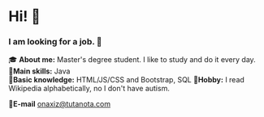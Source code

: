 # Hi! :wave:  
### I am looking for a job. :moyai:  

:mortar_board: **About me:** Master's degree student. I like to study and do it every day.  
:muscle:**Main skills:** Java   
:wrench:**Basic knowledge:** HTML/JS/CSS and Bootstrap, SQL 
:wine_glass:**Hobby:** I read Wikipedia alphabetically, no I don't have autism.  


:email:**E-mail** onaxiz@tutanota.com  
